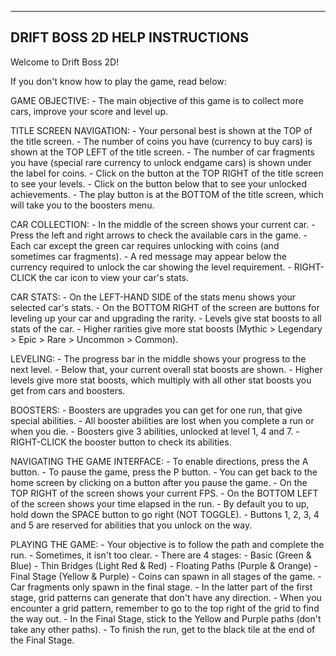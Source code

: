 -------------------------------
DRIFT BOSS 2D HELP INSTRUCTIONS
------------------------------

Welcome to Drift Boss 2D!

If you don't know how to play the game, read below:

GAME OBJECTIVE:
    - The main objective of this game is to collect more cars, improve your score and level up.

TITLE SCREEN NAVIGATION:
    - Your personal best is shown at the TOP of the title screen.
    - The number of coins you have (currency to buy cars) is shown at the TOP LEFT of the title screen.
    - The number of car fragments you have (special rare currency to unlock endgame cars) is shown under the label for coins.
    - Click on the button at the TOP RIGHT of the title screen to see your levels.
    - Click on the button below that to see your unlocked achievements.
    - The play button is at the BOTTOM of the title screen, which will take you to the boosters menu.

CAR COLLECTION:
    - In the middle of the screen shows your current car.
    - Press the left and right arrows to check the available cars in the game.
    - Each car except the green car requires unlocking with coins (and sometimes car fragments).
    - A red message may appear below the currency required to unlock the car showing the level requirement.
    - RIGHT-CLICK the car icon to view your car's stats.

CAR STATS:
    - On the LEFT-HAND SIDE of the stats menu shows your selected car's stats.
    - On the BOTTOM RIGHT of the screen are buttons for leveling up your car and upgrading the rarity.
    - Levels give stat boosts to all stats of the car.
    - Higher rarities give more stat boosts (Mythic > Legendary > Epic > Rare > Uncommon > Common).

LEVELING:
    - The progress bar in the middle shows your progress to the next level.
    - Below that, your current overall stat boosts are shown.
    - Higher levels give more stat boosts, which multiply with all other stat boosts you get from cars and boosters.

BOOSTERS:
    - Boosters are upgrades you can get for one run, that give special abilities.
    - All booster abilities are lost when you complete a run or when you die.
    - Boosters give 3 abilities, unlocked at level 1, 4 and 7.
    - RIGHT-CLICK the booster button to check its abilities.

NAVIGATING THE GAME INTERFACE:
    - To enable directions, press the A button.
    - To pause the game, press the P button.
    - You can get back to the home screen by clicking on a button after you pause the game.
    - On the TOP RIGHT of the screen shows your current FPS.
    - On the BOTTOM LEFT of the screen shows your time elapsed in the run.
    - By default you to up, hold down the SPACE button to go right (NOT TOGGLE).
    - Buttons 1, 2, 3, 4 and 5 are reserved for abilities that you unlock on the way.

PLAYING THE GAME:
    - Your objective is to follow the path and complete the run.
    - Sometimes, it isn't too clear.
    - There are 4 stages:
        - Basic (Green & Blue)
        - Thin Bridges (Light Red & Red)
        - Floating Paths (Purple & Orange)
        - Final Stage (Yellow & Purple)
    - Coins can spawn in all stages of the game.
    - Car fragments only spawn in the final stage.
    - In the latter part of the first stage, grid patterns can generate that don't have any direction.
    - When you encounter a grid pattern, remember to go to the top right of the grid to find the way out.
    - In the Final Stage, stick to the Yellow and Purple paths (don't take any other paths).
    - To finish the run, get to the black tile at the end of the Final Stage.
